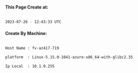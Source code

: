 
   
#### This Page Create at:

```bash

2023-07-26 - 12:43:33 UTC

```

#### Create By Machine:

```bash

Host Name : fv-az417-719

platform  : Linux-5.15.0-1041-azure-x86_64-with-glibc2.35

Ip Local  : 10.1.0.255

```

